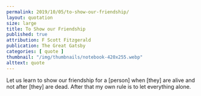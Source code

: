 ```yaml
---
permalink: 2019/10/05/to-show-our-friendship/
layout: quotation
size: large
title: To Show our Friendship
published: true
attribution: F Scott Fitzgerald
publication: The Great Gatsby
categories: [ quote ]
thumbnail: "/img/thumbnails/notebook-420x255.webp"
alttext: quote
---
```


Let us learn to show our friendship for a [person] when [they] are 
alive and not after [they] are dead. After that my own rule is to let 
everything alone.
